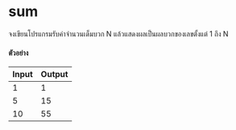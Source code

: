 # sum

จงเขียนโปรแกรมรับค่าจำนวนเต็มบวก N แล้วแสดงผลเป็นผลบวกของเลขตั้งแต่ 1 ถึง N

#### ตัวอย่าง

| Input | Output |
| :---- | :----- |
| 1 | 1 |
| 5 | 15 |
| 10 | 55 |
